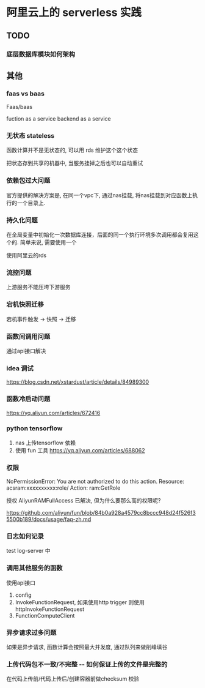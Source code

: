 # 阿里云上的 serverless 实践


## TODO

### 底层数据库模块如何架构




## 其他

### faas vs baas

Faas/baas

fuction as a service
backend as a service

### 无状态 stateless

函数计算并不是无状态的, 可以用 rds 维护这个这个状态

把状态存到共享的机器中, 当服务挂掉之后也可以自动重试

### 依赖包过大问题

官方提供的解决方案是, 在同一个vpc下, 通过nas挂载, 将nas挂载到对应函数上执行的一个目录上.

### 持久化问题

在全局变量中初始化一次数据库连接，后面的同一个执行环境多次调用都会复用这个的.
简单来说, 需要使用一个

使用阿里云的rds

### 流控问题

上游服务不能压垮下游服务

### 宕机快照迁移

宕机事件触发 -> 快照 -> 迁移

### 函数间调用问题

通过api接口解决

### idea 调试

https://blog.csdn.net/xstardust/article/details/84989300

### 函数冷启动问题

https://yq.aliyun.com/articles/672416

### python tensorflow

1. nas 上传tensorflow 依赖
2. 使用 fun 工具 https://yq.aliyun.com/articles/688062

### 权限

NoPermissionError: You are not authorized to do this action. Resource: acsram:xxxxxxxxxx:role/ Action: ram:GetRole

授权 AliyunRAMFullAccess 已解决, 但为什么要那么高的权限呢?

https://github.com/aliyun/fun/blob/84b0a928a4579cc8bccc948d24f526f35500b189/docs/usage/faq-zh.md

### 日志如何记录

test log-server 中

### 调用其他服务的函数

使用api接口

1. config
2. InvokeFunctionRequest, 如果使用http trigger 则使用 httpInvokeFunctionRequest
3. FunctionComputeClient

### 异步请求过多问题

如果是异步请求, 函数计算会按照最大并发度, 通过队列来做削峰填谷

### 上传代码包不一致/不完整 -- 如何保证上传的文件是完整的

在代码上传前/代码上传后/创建容器前做checksum 校验




